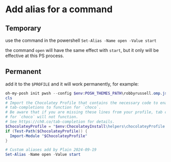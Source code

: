 # Add alias for a command

## Temporary

use the command in the powershell `Set-Alias -Name open -Value start` 

the command `open` will have the same effect with `start`, but it only will be effective at this PS process.

## Permanent

add it to the `$PROFILE` and it will work permanently, for example:

```ps1
oh-my-posh init pwsh --config $env:POSH_THEMES_PATH\robbyrussell.omp.json | Invoke-Expression
cls
# Import the Chocolatey Profile that contains the necessary code to enable
# tab-completions to function for `choco`.
# Be aware that if you are missing these lines from your profile, tab completion
# for `choco` will not function.
# See https://ch0.co/tab-completion for details.
$ChocolateyProfile = "$env:ChocolateyInstall\helpers\chocolateyProfile.psm1"
if (Test-Path($ChocolateyProfile)) {
  Import-Module "$ChocolateyProfile"
}

# Custom aliases add by Plain 2024-09-19
Set-Alias -Name open -Value start
```



